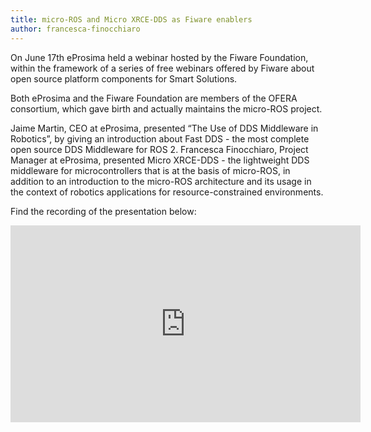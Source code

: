 ```yaml
---
title: micro-ROS and Micro XRCE-DDS as Fiware enablers
author: francesca-finocchiaro
---
```


On June 17th eProsima held a webinar hosted by the Fiware Foundation, within the framework of a series of free webinars offered by Fiware about open source platform components for Smart Solutions.

Both eProsima and the Fiware Foundation are members of the OFERA consortium, which gave birth and actually maintains the micro-ROS project.

Jaime Martin, CEO at eProsima, presented “The Use of DDS Middleware in Robotics”, by giving an introduction about Fast DDS - the most complete open source DDS Middleware for ROS 2.
Francesca Finocchiaro, Project Manager at eProsima, presented Micro XRCE-DDS - the lightweight DDS middleware for microcontrollers that is at the basis of micro-ROS, in addition to an introduction to the micro-ROS architecture and its usage in the context of robotics applications for resource-constrained environments.

Find the recording of the presentation below:

<iframe width="560" height="315" src="https://www.youtube.com/embed/OQYBJJ5ydto" frameborder="0" allow="accelerometer; autoplay; encrypted-media; gyroscope; picture-in-picture" allowfullscreen></iframe>